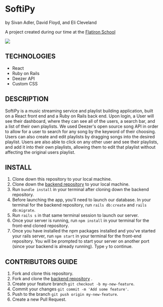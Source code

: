 # SoftiPy
by Sivan Adler, David Floyd, and Eli Cleveland


A project created during our time at the [Flatiron School](https://flatironschool.com/)

![](https://media.giphy.com/media/xlpb51NI4PMXBMU7Pg/giphy.gif)

## TECHNOLOGIES
- React
- Ruby on Rails
- Deezer API
- Custom CSS

## DESCRIPTION
SoftiPy is a music streaming service and playlist building application, built on a React front end and a Ruby on Rails back end. Upon login, a User will see their dashboard, where they can see all of the users, a search bar, and a list of their own playlists. We used Deezer's open source song API in order to allow for a user to search for any song by the keyword of their choosing. Users can also create and edit playlists by dragging songs into the desired playlist. Users are also able to click on any other user and see their playlists, and add it into their own playlists, allowing them to edit that playlist without affecting the original users playlist.


## INSTALL
1. Clone down this repository to your local machine.
2. Clone down the [backend repository](https://github.com/sivanadler/Softipy-Back-End) to your local machine.
3. Run ```bundle install``` in your terminal after cloning down the backend repository.
4. Before launching the app, you'll need to launch our database. In your terminal for the backend repository, run ```rails db:create``` and ```rails db:migrate```.
5. Run ```rails s``` in that same terminal session to launch our server.
6. Once your server is running, run ```npm install``` in your terminal for the front-end cloned repository.
7. Once you have installed the npm packages installed and you've started your rails server, run ``` npm start ``` in your terminal for the front-end repository. You will be prompted to start your server on another port (since your backend is already running). Type ```y``` to continue.


## CONTRIBUTORS GUIDE
1. Fork and clone this repository.
2. Fork and clone the [backend repository](https://github.com/sivanadler/Softipy-Back-End) .
3. Create your feature branch ```git checkout -b my-new-feature```.
4. Commit your changes ```git commit -m 'Add some feature'```.
5. Push to the branch ```git push origin my-new-feature```.
6. Create a new Pull Request.
